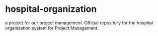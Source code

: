 # hospital-organization
a project for our project management.
Official repository for the hospital organization system for Project Management.
